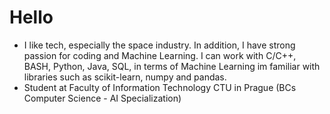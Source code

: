 # Hello

- I like tech, especially the space industry. In addition, I have strong passion for coding and Machine Learning. I can work with C/C++, BASH, Python, Java, SQL, in terms of Machine Learning im familiar with libraries such as scikit-learn, numpy and pandas.
- Student at Faculty of Information Technology CTU in Prague (BCs Computer Science - AI Specialization)

